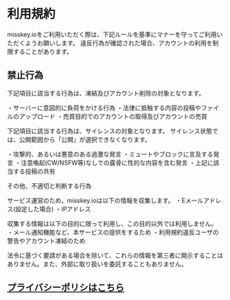 # 利用規約

misskey.ioをご利用いただく際は、下記ルールを基準にマナーを守ってご利用いただくようお願いします。
違反行為が確認された場合、アカウントの利用を制限することがあります。


## 禁止行為
下記項目に該当する行為は、凍結及びアカウント削除の対象となります。

・サーバーに意図的に負荷をかける行為
・法律に抵触する内容の投稿やファイルのアップロード
・売買目的でのアカウントの取得及びアカウントの売買

下記項目に該当する行為は、サイレンスの対象となります。
サイレンス状態では、公開範囲から「公開」が選択できなくなります。

・攻撃的、あるいは悪意のある過激な発言
・ミュートやブロックに言及する発言
・注意喚起(CW/NSFW等)なしでの露骨に性的な内容を含む発言
・上記に該当する投稿の共有

その他、不適切と判断する行為

サービス運営のため，misskey.ioは以下の情報を収集します。
・Eメールアドレス(設定した場合)
・IPアドレス

収集する情報は以下の目的に限って利用し、この目的以外では利用しません。
・メール通知機能など、本サービスの提供をするため
・利用規約違反ユーザの警告やアカウント凍結のため

法令に基づく要請がある場合を除いて、これらの情報を第三者に開示することはありません。また、外部に取り扱いを委託することもありません。

## [プライバシーポリシはこちら](https://github.com/MisskeyIO/policy/blob/master/privacy.md)
